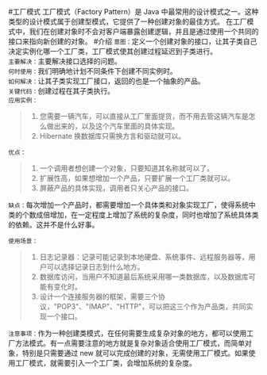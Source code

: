 #工厂模式
工厂模式（Factory Pattern）是 Java 中最常用的设计模式之一。这种类型的设计模式属于创建型模式，它提供了一种创建对象的最佳方式。
在工厂模式中，我们在创建对象时不会对客户端暴露创建逻辑，并且是通过使用一个共同的接口来指向新创建的对象。
#介绍
`意图：`定义一个创建对象的接口，让其子类自己决定实例化哪一个工厂类，工厂模式使其创建过程延迟到子类进行。<br />
`主要解决：`主要解决接口选择的问题。<br />
`何时使用：`我们明确地计划不同条件下创建不同实例时。<br />
`如何解决：`让其子类实现工厂接口，返回的也是一个抽象的产品。<br />
`关键代码：`创建过程在其子类执行。<br />
`应用实例：`
> 1. 您需要一辆汽车，可以直接从工厂里面提货，而不用去管这辆汽车是怎么做出来的，以及这个汽车里面的具体实现。
> 1. Hibernate 换数据库只需换方言和驱动就可以。

`优点：`
> 1. 一个调用者想创建一个对象，只要知道其名称就可以了。
> 1. 扩展性高，如果想增加一个产品，只要扩展一个工厂类就可以。
> 1. 屏蔽产品的具体实现，调用者只关心产品的接口。

`缺点：`每次增加一个产品时，都需要增加一个具体类和对象实现工厂，使得系统中类的个数成倍增加，在一定程度上增加了系统的复杂度，同时也增加了系统具体类的依赖。这并不是什么好事。<br />

`使用场景：`
> 1. 日志记录器：记录可能记录到本地硬盘、系统事件、远程服务器等，用户可以选择记录日志到什么地方。
> 1. 数据库访问，当用户不知道最后系统采用哪一类数据库，以及数据库可能有变化时。
> 1. 设计一个连接服务器的框架，需要三个协议，"POP3"、"IMAP"、"HTTP"，可以把这三个作为产品类，共同实现一个接口。

`注意事项：`作为一种创建类模式，在任何需要生成复杂对象的地方，都可以使用工厂方法模式。有一点需要注意的地方就是复杂对象适合使用工厂模式，而简单对象，特别是只需要通过 new 就可以完成创建的对象，无需使用工厂模式。如果使用工厂模式，就需要引入一个工厂类，会增加系统的复杂度。
